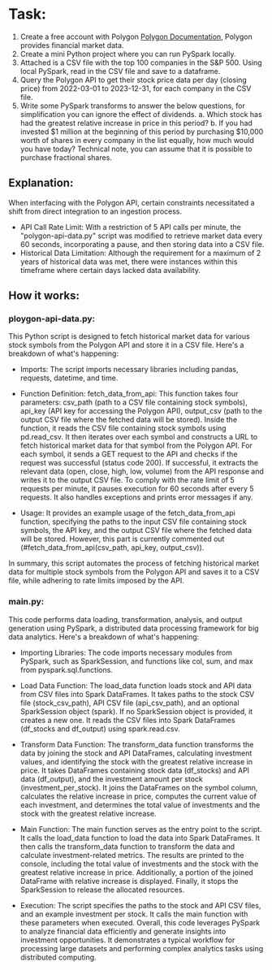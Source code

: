 # Task:

1. Create a free account with Polygon [Polygon Documentation](https://polygon.io/docs/stocks/getting-started), Polygon provides financial market data.
2. Create a mini Python project where you can run PySpark locally.
3. Attached is a CSV file with the top 100 companies in the S&P 500. Using local PySpark, read in the CSV file and save to a dataframe.
4. Query the Polygon API to get their stock price data per day (closing price) from 2022-03-01 to 2023-12-31, for each company in the CSV file.
5. Write some PySpark transforms to answer the below questions, for simplification you can ignore the effect of dividends. 
    a. Which stock has had the greatest relative increase in price in this period?
    b. If you had invested $1 million at the beginning of this period by purchasing $10,000 worth of shares in every company in the list equally, how much would you have today? Technical note, you can assume that it is possible to purchase fractional shares.


## Explanation:

When interfacing with the Polygon API, certain constraints necessitated a shift from direct integration to an ingestion process.
   
   - API Call Rate Limit: 
      With a restriction of 5 API calls per minute, the "polygon-api-data.py" script was modified to retrieve market data every 60 seconds, incorporating a pause, and then storing data into a CSV file.
   - Historical Data Limitation: 
      Although the requirement for a maximum of 2 years of historical data was met, there were instances within this timeframe where certain days lacked data availability.


## How it works:

### ploygon-api-data.py: 
   This Python script is designed to fetch historical market data for various stock symbols from the Polygon API and store it in a CSV file. Here's a breakdown of what's happening:

   - Imports: 
      The script imports necessary libraries including pandas, requests, datetime, and time.
   
   - Function Definition:
      fetch_data_from_api: This function takes four parameters: csv_path (path to a CSV file containing stock symbols), api_key (API key for accessing the Polygon API), output_csv (path to the output CSV file where the fetched data will be stored).
      Inside the function, it reads the CSV file containing stock symbols using pd.read_csv.
      It then iterates over each symbol and constructs a URL to fetch historical market data for that symbol from the Polygon API.
      For each symbol, it sends a GET request to the API and checks if the request was successful (status code 200).
      If successful, it extracts the relevant data (open, close, high, low, volume) from the API response and writes it to the output CSV file.
      To comply with the rate limit of 5 requests per minute, it pauses execution for 60 seconds after every 5 requests.
      It also handles exceptions and prints error messages if any.
   
   - Usage:
      It provides an example usage of the fetch_data_from_api function, specifying the paths to the input CSV file containing stock symbols, the API key, and the output CSV file where the fetched data will be stored. However, this part is currently commented out (#fetch_data_from_api(csv_path, api_key, output_csv)).

   In summary, this script automates the process of fetching historical market data for multiple stock symbols from the Polygon API and saves it to a CSV file, while adhering to rate limits imposed by the API.

### main.py:
   This code performs data loading, transformation, analysis, and output generation using PySpark, a distributed data processing framework for big data analytics. Here's a breakdown of what's happening:

   - Importing Libraries: 
      The code imports necessary modules from PySpark, such as SparkSession, and functions like col, sum, and max from pyspark.sql.functions.
   
   - Load Data Function:
      The load_data function loads stock and API data from CSV files into Spark DataFrames.
      It takes paths to the stock CSV file (stock_csv_path), API CSV file (api_csv_path), and an optional SparkSession object (spark).
      If no SparkSession object is provided, it creates a new one.
      It reads the CSV files into Spark DataFrames (df_stocks and df_output) using spark.read.csv.
   
   - Transform Data Function:
      The transform_data function transforms the data by joining the stock and API DataFrames, calculating investment values, and identifying the stock with the greatest relative increase in price.
      It takes DataFrames containing stock data (df_stocks) and API data (df_output), and the investment amount per stock (investment_per_stock).
      It joins the DataFrames on the symbol column, calculates the relative increase in price, computes the current value of each investment, and determines the total value of investments and the stock with the greatest relative increase.
   
   - Main Function:
      The main function serves as the entry point to the script.
      It calls the load_data function to load the data into Spark DataFrames.
      It then calls the transform_data function to transform the data and calculate investment-related metrics.
      The results are printed to the console, including the total value of investments and the stock with the greatest relative increase in price.
      Additionally, a portion of the joined DataFrame with relative increase is displayed.
      Finally, it stops the SparkSession to release the allocated resources.
   
   - Execution:
      The script specifies the paths to the stock and API CSV files, and an example investment per stock.
      It calls the main function with these parameters when executed.
      Overall, this code leverages PySpark to analyze financial data efficiently and generate insights into investment opportunities. It demonstrates a typical workflow for processing large datasets and performing complex analytics tasks using distributed computing.
